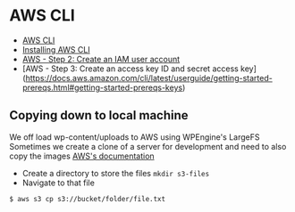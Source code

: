 # AWS CLI 

- [AWS CLI](https://docs.aws.amazon.com/cli/latest/userguide/cli-chap-getting-started.html)
- [Installing AWS CLI](https://docs.aws.amazon.com/cli/latest/userguide/getting-started-install.html)
- [AWS - Step 2: Create an IAM user account](https://docs.aws.amazon.com/cli/latest/userguide/getting-started-prereqs.html#getting-started-prereqs-iam)
- [AWS - Step 3: Create an access key ID and secret access key] (https://docs.aws.amazon.com/cli/latest/userguide/getting-started-prereqs.html#getting-started-prereqs-keys)

## Copying down to local machine
We off load wp-content/uploads to AWS using WPEngine's LargeFS
Sometimes we create a clone of a server for development and need to also copy the images
[AWS's documentation ](https://docs.aws.amazon.com/cli/latest/reference/s3/cp.html)


- Create a directory to store the files `mkdir s3-files`
- Navigate to that file 



`$ aws s3 cp s3://bucket/folder/file.txt `

